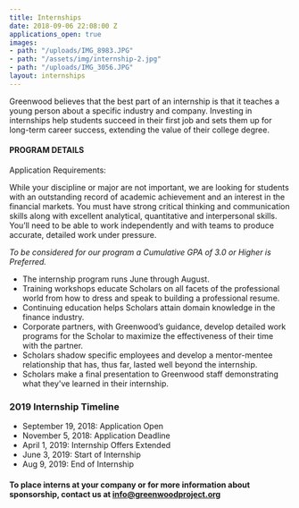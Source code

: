 ```yaml
---
title: Internships
date: 2018-09-06 22:08:00 Z
applications_open: true
images:
- path: "/uploads/IMG_8983.JPG"
- path: "/assets/img/internship-2.jpg"
- path: "/uploads/IMG_3056.JPG"
layout: internships
---
```


Greenwood believes that the best part of an internship is that it teaches a young person about a specific industry and company. Investing in internships help students succeed in their first job and sets them up for long-term career success, extending the value of their college degree.

#### PROGRAM DETAILS
Application Requirements:

While your discipline or major are not important, we are looking for students with an outstanding record of academic achievement and an interest in the financial markets. You must have strong critical thinking and communication skills along with excellent analytical, quantitative and interpersonal skills. You’ll need to be able to work independently and with teams to produce accurate, detailed work under pressure.
 
*To be considered for our program a Cumulative GPA of 3.0 or Higher is Preferred.*

*   The internship program runs June through August.
*   Training workshops educate Scholars on all facets of the professional world from how to dress and speak to building a professional resume.
*   Continuing education helps Scholars attain domain knowledge in the finance industry.
*   Corporate partners, with Greenwood’s guidance, develop detailed work programs for the Scholar to maximize the effectiveness of their time with the partner.
*   Scholars shadow specific employees and develop a mentor-mentee relationship that has, thus far, lasted well beyond the internship.
*   Scholars make a final presentation to Greenwood staff demonstrating what they've learned in their internship.

### 2019 Internship Timeline 
* September 19, 2018: Application Open 
* November 5, 2018: Application Deadline
* April 1, 2019: Internship Offers Extended
* June 3, 2019: Start of Internship
* Aug 9, 2019: End of Internship

#### To place interns at your company or for more information about sponsorship, contact us at info@greenwoodproject.org
